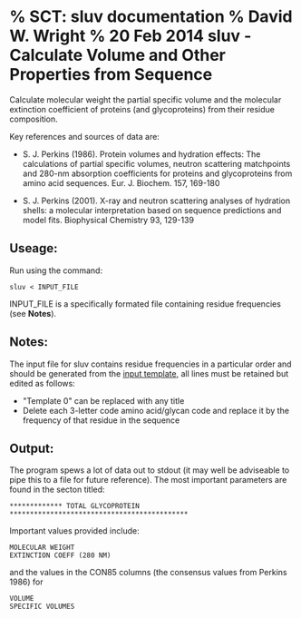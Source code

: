 % SCT: sluv documentation
% David W. Wright
% 20 Feb 2014
sluv - Calculate Volume and Other Properties from Sequence
==========================================================

Calculate molecular weight the partial specific volume and the molecular 
extinction coefficient of proteins (and glycoproteins) from their residue 
composition.

Key references and sources of data are:

+ S. J. Perkins (1986). Protein volumes and hydration effects: The 
calculations of partial specific volumes, neutron scattering matchpoints and 
280-nm absorption coefficients for proteins and glycoproteins from amino acid 
sequences. Eur. J. Biochem. 157, 169-180

+ S. J. Perkins (2001). X-ray and neutron scattering analyses of hydration 
shells: a molecular interpretation based on sequence predictions and model 
fits. Biophysical Chemistry 93, 129-139


Useage:
-------

Run using the command:

~~~~~~~
sluv < INPUT_FILE
~~~~~~~

INPUT_FILE is a specifically formated file containing residue frequencies (see 
**Notes**).

Notes:
------

The input file for sluv contains residue frequencies in a particular order and 
should be generated from the [input template](sluv_input_template), all lines 
must be retained but edited as follows:

+ "Template 0" can be replaced with any title
+ Delete each 3-letter code amino acid/glycan code and replace it by the 
frequency of that residue in the sequence

Output:
-------

The program spews a lot of data out to stdout (it may well be adviseable to 
pipe this to a file for future reference). 
The most important parameters are found in the secton titled:

~~~~~~
************* TOTAL GLYCOPROTEIN ********************************************
~~~~~~

Important values provided include:

~~~~~~
MOLECULAR WEIGHT
EXTINCTION COEFF (280 NM)
~~~~~~

and the values in the CON85 columns (the consensus values from Perkins 1986) for

~~~~~~
VOLUME
SPECIFIC VOLUMES
~~~~~~



